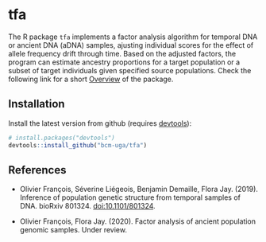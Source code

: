 # tfa
The R package `tfa` implements a factor analysis algorithm for temporal DNA or ancient DNA (aDNA) samples, ajusting individual scores for the effect of allele frequency drift through time. Based on the adjusted factors, the program can estimate ancestry proportions for a target population or a subset of target individuals given specified source populations. Check the following link for a short [Overview](https://bcm-uga.github.io/tfa/articles/tfa-vignette.html) of the package.

## Installation

Install the latest version from github (requires [devtools](https://github.com/hadley/devtools)):
```R
# install.packages("devtools")
devtools::install_github("bcm-uga/tfa")
```

## References

- Olivier François, Séverine Liégeois, Benjamin Demaille, Flora Jay. (2019). Inference of population genetic structure from temporal samples of DNA. bioRxiv 801324. [doi:10.1101/801324](https://doi.org/10.1101/801324).

- Olivier François, Flora Jay. (2020). Factor analysis of ancient population genomic samples. Under review.
